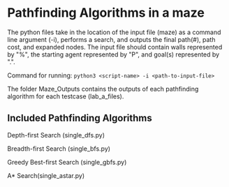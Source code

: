 <h1>Pathfinding Algorithms in a maze</h1>

The python files take in the location of the input file (maze) as a command line argument (-i), performs a search, and outputs the final path(#), path cost, and expanded nodes.
The input file should contain walls represented by "%", the starting agent represented by "P", and goal(s) represented by ".".

Command for running:
`python3 <script-name> -i <path-to-input-file>`
<p>The folder Maze_Outputs contains the outputs of each pathfinding algorithm for each testcase (lab_a_files).<p>

<h2>Included Pathfinding Algorithms</h2>
<p>Depth-first Search (single_dfs.py)</p>
<p>Breadth-first Search (single_bfs.py)</p>
<p>Greedy Best-first Search (single_gbfs.py)</p>
<p>A* Search(single_astar.py)</p>
